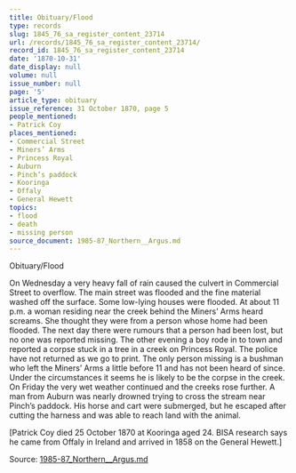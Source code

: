 ```yaml
---
title: Obituary/Flood
type: records
slug: 1845_76_sa_register_content_23714
url: /records/1845_76_sa_register_content_23714/
record_id: 1845_76_sa_register_content_23714
date: '1870-10-31'
date_display: null
volume: null
issue_number: null
page: '5'
article_type: obituary
issue_reference: 31 October 1870, page 5
people_mentioned:
- Patrick Coy
places_mentioned:
- Commercial Street
- Miners’ Arms
- Princess Royal
- Auburn
- Pinch’s paddock
- Kooringa
- Offaly
- General Hewett
topics:
- flood
- death
- missing person
source_document: 1985-87_Northern__Argus.md
---
```


Obituary/Flood

On Wednesday a very heavy fall of rain caused the culvert in Commercial Street to overflow.  The main street was flooded and the fine material washed off the surface.  Some low-lying houses were flooded.    At about 11 p.m. a woman residing near the creek behind the Miners’ Arms heard screams. She thought they were from a person whose home had been flooded.  The next day there were rumours that a person had been lost, but no one was reported missing.  The other evening a boy rode in to town and reported a corpse stuck in a tree in a creek on Princess Royal.  The police have not returned as we go to print.  The only person missing is a bushman who left the Miners’ Arms a little before 11 and has not been heard of since.  Under the circumstances it seems he is likely to be the corpse in the creek.  On Friday the very wet weather continued and the creeks rose further.  A man from Auburn was nearly drowned trying to cross the stream near Pinch’s paddock.  His horse and cart were submerged, but he escaped after cutting the harness and was able to reach land with the animal.

[Patrick Coy died 25 October 1870 at Kooringa aged 24.  BISA research says he came from Offaly in Ireland and arrived in 1858 on the General Hewett.]

Source: [1985-87_Northern__Argus.md](/downloads/markdown/1985-87_Northern__Argus.md)

